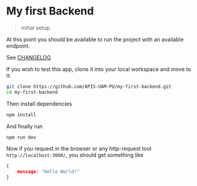 # My first Backend
> initial setup

At this point you should be available to run the project with an available endpoint.

See [CHANGELOG](./CHANGELOG.md)

If you wish to test this app, clone it into your local workspace and move to it:

```sh
git clone https://github.com/APIS-UAM-PU/my-first-backend.git
cd my-first-backend
```

Then install dependencies

```sh
npm install
```

And finally run
```sh
npm run dev
```

Now if you request in the browser or any http-request tool `http://localhost:3000/`, you should get something like

```json
{
    message: "Hello World!"
}
```